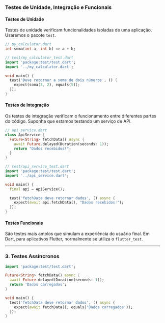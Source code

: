 ### Testes de Unidade, Integração e Funcionais

#### Testes de Unidade

Testes de unidade verificam funcionalidades isoladas de uma aplicação. Usaremos o pacote `test`.

```dart
// my_calculator.dart
int soma(int a, int b) => a + b;
```

```dart
// test/my_calculator_test.dart
import 'package:test/test.dart';
import '../my_calculator.dart';

void main() {
  test('Deve retornar a soma de dois números', () {
    expect(soma(3, 2), equals(5));
  });
}
```

#### Testes de Integração

Os testes de integração verificam o funcionamento entre diferentes partes do código. Suponha que estamos testando um serviço de API.

```dart
// api_service.dart
class ApiService {
  Future<String> fetchData() async {
    await Future.delayed(Duration(seconds: 1));
    return "Dados recebidos!";
  }
}
```

```dart
// test/api_service_test.dart
import 'package:test/test.dart';
import '../api_service.dart';

void main() {
  final api = ApiService();

  test('fetchData deve retornar dados', () async {
    expect(await api.fetchData(), "Dados recebidos!");
  });
}
```

#### Testes Funcionais

São testes mais amplos que simulam a experiência do usuário final. Em Dart, para aplicativos Flutter, normalmente se utiliza o `flutter_test`.

---

### 3. Testes Assíncronos

```dart
import 'package:test/test.dart';

Future<String> fetchData() async {
  await Future.delayed(Duration(seconds: 1));
  return 'Dados carregados';
}

void main() {
  test('fetchData deve retornar dados', () async {
    expect(await fetchData(), equals('Dados carregados'));
  });
}
```

